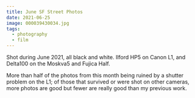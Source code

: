 ```yaml
---
title: June SF Street Photos
date: 2021-06-25
image: 000039430034.jpg
tags:
  - photography
  - film
---
```




Shot during June 2021, all black and white.  Ilford HP5 on Canon L1, and Delta100 on the Moskva5 and Fujica Half.  

More than half of the photos from this month being ruined by a shutter problem on the L1; of those that survived or were shot on other cameras, more photos  are good but fewer are really good than my previous work.


<v-img src="000039430034.jpg" alt="bar" :dirp="dir"></v-img>
<v-img src="000005700006.jpg" alt="bar" :dirp="dir"></v-img>
<v-img src="000039410018.jpg" alt="bar" :dirp="dir"></v-img>
<v-img src="000039430029.jpg" alt="bar" :dirp="dir"></v-img>
<v-img src="000039400016.jpg" alt="bar" :dirp="dir"></v-img>
<v-img src="000005700003.jpg" alt="bar" :dirp="dir"></v-img>
<v-img src="000039420016.jpg" alt="bar" :dirp="dir"></v-img>
<v-img src="000039430028.jpg" alt="bar" :dirp="dir"></v-img>
<v-img src="000039430030.jpg" alt="bar" :dirp="dir"></v-img>
<v-img src="000039430024.jpg" alt="bar" :dirp="dir"></v-img>
<v-img src="000039390019.jpg" alt="bar" :dirp="dir"></v-img>
<v-img src="000039390028.jpg" alt="bar" :dirp="dir"></v-img>
<v-img src="000005690004.jpg" alt="bar" :dirp="dir"></v-img>
<v-img src="000039390008.jpg" alt="bar" :dirp="dir"></v-img>


<!--========= second tier =============-->
<v-img src="000039390020.jpg" alt="bar" :dirp="dir"></v-img>
<v-img src="000005690006.jpg" alt="bar" :dirp="dir"></v-img>
<v-img src="000039400015.jpg" alt="bar" :dirp="dir"></v-img>
<v-img src="000039430038.jpg" alt="bar" :dirp="dir"></v-img>
<v-img src="000039410023.jpg" alt="bar" :dirp="dir"></v-img>
<!--
========= third tier =============

<v-img src="000039400035.jpg" alt="bar" :dirp="dir"></v-img>

<v-img src="000039410030.jpg" alt="bar" :dirp="dir"></v-img>
<v-img src="000039420020.jpg" alt="bar" :dirp="dir"></v-img>
<v-img src="000039400031.jpg" alt="bar" :dirp="dir"></v-img>
<v-img src="000039400033.jpg" alt="bar" :dirp="dir"></v-img>
<v-img src="000039390009.jpg" alt="bar" :dirp="dir"></v-img>
<v-img src="000005690001.jpg" alt="bar" :dirp="dir"></v-img>
<v-img src="000005690008.jpg" alt="bar" :dirp="dir"></v-img>
<v-img src="000039420018.jpg" alt="bar" :dirp="dir"></v-img>
-->
